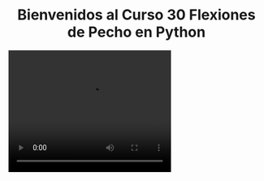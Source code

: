 <h1 align='center'>
Bienvenidos al Curso 30 Flexiones de Pecho en Python
</h1>

<video width="320" height="240" controls>
  <source src="0-Resources/YouTube-Channel.mp4" type="video/mp4">
Your browser does not support the video tag.
</video>

